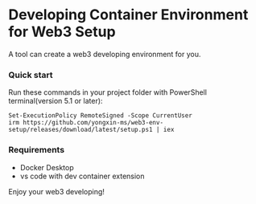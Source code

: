 # Developing Container Environment for Web3 Setup

A tool can create a web3 developing environment for you.



### Quick start

Run these commands in your project folder with PowerShell terminal(version 5.1 or later):

```
Set-ExecutionPolicy RemoteSigned -Scope CurrentUser
irm https://github.com/yongxin-ms/web3-env-setup/releases/download/latest/setup.ps1 | iex
```



### Requirements

- Docker Desktop
- vs code with dev container extension



Enjoy your web3 developing!



